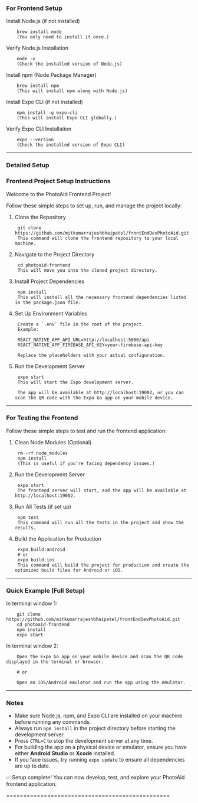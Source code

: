 
### For Frontend Setup ##############################################

Install Node.js (if not installed)

        brew install node
        (You only need to install it once.)

Verify Node.js Installation

        node -v
        (Check the installed version of Node.js)

Install npm (Node Package Manager)

        brew install npm
        (This will install npm along with Node.js)

Install Expo CLI (if not installed)

        npm install -g expo-cli
        (This will install Expo CLI globally.)

Verify Expo CLI Installation

        expo --version
        (Check the installed version of Expo CLI)

---

### Detailed Setup ######################################################

### Frontend Project Setup Instructions ##############################

Welcome to the PhotoAid Frontend Project!

Follow these simple steps to set up, run, and manage the project locally:

1. Clone the Repository

        git clone https://github.com/mitkumarrajeshbhaipatel/frontEndDevPhotoAid.git
        This command will clone the frontend repository to your local machine.

2. Navigate to the Project Directory

        cd photoaid-frontend
        This will move you into the cloned project directory.

3. Install Project Dependencies

        npm install
        This will install all the necessary frontend dependencies listed in the package.json file.

4. Set Up Environment Variables

        Create a `.env` file in the root of the project.
        Example:

        REACT_NATIVE_APP_API_URL=http://localhost:5000/api
        REACT_NATIVE_APP_FIREBASE_API_KEY=your-firebase-api-key

        Replace the placeholders with your actual configuration.

5. Run the Development Server

        expo start
        This will start the Expo development server.

        The app will be available at http://localhost:19002, or you can scan the QR code with the Expo Go app on your mobile device.

---

### For Testing the Frontend ##########################################
Follow these simple steps to test and run the frontend application:

1. Clean Node Modules (Optional)

        rm -rf node_modules
        npm install
        (This is useful if you're facing dependency issues.)

2. Run the Development Server

        expo start
        The frontend server will start, and the app will be available at http://localhost:19002.

3. Run All Tests (if set up)

        npm test
        This command will run all the tests in the project and show the results.

4. Build the Application for Production

        expo build:android
        # or
        expo build:ios
        This command will build the project for production and create the optimized build files for Android or iOS.

---

### Quick Example (Full Setup) #######################################

In terminal window 1:

        git clone https://github.com/mitkumarrajeshbhaipatel/frontEndDevPhotoAid.git
        cd photoaid-frontend
        npm install
        expo start

In terminal window 2:

        Open the Expo Go app on your mobile device and scan the QR code displayed in the terminal or browser.

        # or

        Open an iOS/Android emulator and run the app using the emulator.

---

### Notes #########################################################

- Make sure Node.js, npm, and Expo CLI are installed on your machine before running any commands.
- Always run `npm install` in the project directory before starting the development server.
- Press `CTRL+C` to stop the development server at any time.
- For building the app on a physical device or emulator, ensure you have either **Android Studio** or **Xcode** installed.
- If you face issues, try running `expo update` to ensure all dependencies are up to date.

✅ Setup complete! You can now develop, test, and explore your PhotoAid frontend application.

================================================
